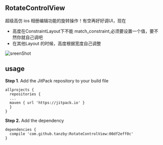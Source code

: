 ## RotateControlView

超级高仿 ios 相册编辑功能的旋转操作！有空再好好调UI，现在

* 高度在ConstraintLayout下不能 match_constraint,必须要设置一个值，要不然你就自己调吧
* 在其他Layout 的时候，高度根据宽度自己调整

![sreenShot](screenshot/screenShow.gif)

## usage

**Step 1**. Add the JitPack repository to your build file

```
allprojects {
  repositories {
  ...
  maven { url 'https://jitpack.io' }
  }
}
```


**Step 2.** Add the dependency
```
dependencies {
  compile 'com.github.tanzby:RotateControlView:00df2eff0c'
}
```

